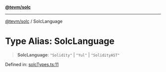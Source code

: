 [**@tevm/solc**](../README.md)

***

[@tevm/solc](../globals.md) / SolcLanguage

# Type Alias: SolcLanguage

> **SolcLanguage**: `"Solidity"` \| `"Yul"` \| `"SolidityAST"`

Defined in: [solcTypes.ts:11](https://github.com/evmts/tevm-monorepo/blob/main/bundler-packages/solc/src/solcTypes.ts#L11)
